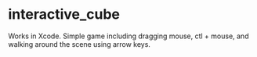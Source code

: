 interactive_cube
================

Works in Xcode. Simple game including dragging mouse, ctl + mouse, and walking around the scene using arrow keys.
